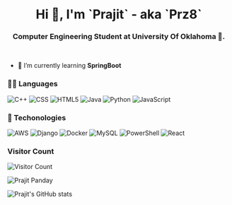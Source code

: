 <h1 align="center">Hi 👋, I'm `Prajit` - aka `Prz8`</h1>
<h3 align="center">Computer Engineering Student at University Of Oklahoma 🌟.</h3>
<br>

- 🌱 I’m currently learning **SpringBoot**


### 👨‍💻 Languages

![C++](https://img.shields.io/badge/C%2B%2B-00599C?style=for-the-badge&logo=c%2B%2B&logoColor=white)
![CSS](https://img.shields.io/badge/CSS-239120?&style=for-the-badge&logo=css3&logoColor=white)
![HTML5](https://img.shields.io/badge/HTML5-E34F26?style=for-the-badge&logo=html5&logoColor=white)
![Java](https://img.shields.io/badge/Java-ED8B00?style=for-the-badge&logo=java&logoColor=white)
![Python](https://img.shields.io/badge/Python-3776AB?style=for-the-badge&logo=python&logoColor=white)
![JavaScript](https://img.shields.io/badge/JavaScript-323330?style=for-the-badge&logo=javascript&logoColor=F7DF1E)


### 🚀 Techonologies

![AWS](https://img.shields.io/badge/Amazon_AWS-FF9900?style=for-the-badge&logo=amazonaws&logoColor=white)
![Django](https://img.shields.io/badge/Django-092E20?style=for-the-badge&logo=django&logoColor=green)
![Docker](https://img.shields.io/badge/Docker-2CA5E0?style=for-the-badge&logo=docker&logoColor=white)
![MySQL](https://img.shields.io/badge/MySQL-005C84?style=for-the-badge&logo=mysql&logoColor=white)
![PowerShell](https://img.shields.io/badge/powershell-5391FE?style=for-the-badge&logo=powershell&logoColor=white)
![React](https://img.shields.io/badge/React-20232A?style=for-the-badge&logo=react&logoColor=61DAFB)

### Visitor Count
<img src="https://profile-counter.glitch.me/{prz8}/count.svg" alt="Visitor Count" /> 

<p><img align="center"
    src="https://github-readme-stats.vercel.app/api/top-langs?username=Prz8&show_icons=true&locale=en&bg_color=0d1117&text_color=ffffff&layout=compact"
    alt="Prajit Panday" 
    bg_color=#808080/></p>

![Prajit's GitHub stats](https://github-readme-stats.vercel.app/api?username=prz8&theme=algolia&show_icons=true)
 

